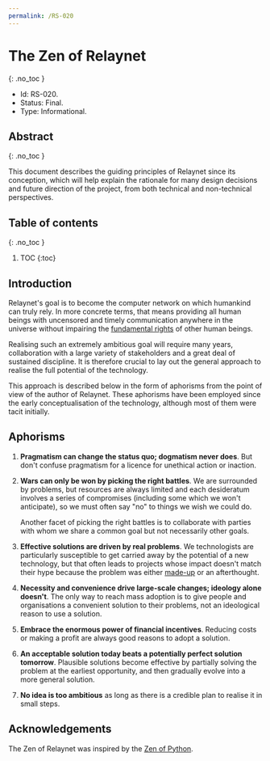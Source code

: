 ```yaml
---
permalink: /RS-020
---
```

# The Zen of Relaynet
{: .no_toc }

- Id: RS-020.
- Status: Final.
- Type: Informational.

## Abstract
{: .no_toc }

This document describes the guiding principles of Relaynet since its conception, which will help explain the rationale for many design decisions and future direction of the project, from both technical and non-technical perspectives.

## Table of contents
{: .no_toc }

1. TOC
{:toc}

## Introduction

Relaynet's goal is to become the computer network on which humankind can truly rely. In more concrete terms, that means providing all human beings with uncensored and timely communication anywhere in the universe without impairing the [fundamental rights](https://www.un.org/en/universal-declaration-human-rights/) of other human beings.

Realising such an extremely ambitious goal will require many years, collaboration with a large variety of stakeholders and a great deal of sustained discipline. It is therefore crucial to lay out the general approach to realise the full potential of the technology.

This approach is described below in the form of aphorisms from the point of view of the author of Relaynet. These aphorisms have been employed since the early conceptualisation of the technology, although most of them were tacit initially.

## Aphorisms

1. **Pragmatism can change the status quo; dogmatism never does**. But don't confuse pragmatism for a licence for unethical action or inaction.
1. **Wars can only be won by picking the right battles**. We are surrounded by problems, but resources are always limited and each desideratum involves a series of compromises (including some which we won't anticipate), so we must often say "no" to things we wish we could do.

   Another facet of picking the right battles is to collaborate with parties with whom we share a common goal but not necessarily other goals.
1. **Effective solutions are driven by real problems**. We technologists are particularly susceptible to get carried away by the potential of a new technology, but that often leads to projects whose impact doesn't match their hype  because the problem was either [made-up](http://www.paulgraham.com/startupideas.html) or an afterthought.
1. **Necessity and convenience drive large-scale changes; ideology alone doesn't**. The only way to reach mass adoption is to give people and organisations a convenient solution to their problems, not an ideological reason to use a solution.
1. **Embrace the enormous power of financial incentives**. Reducing costs or making a profit are always good reasons to adopt a solution.
1. **An acceptable solution today beats a potentially perfect solution tomorrow**. Plausible solutions become effective by partially solving the problem at the earliest opportunity, and then gradually evolve into a more general solution.
1. **No idea is too ambitious** as long as there is a credible plan to realise it in small steps.

## Acknowledgements

The Zen of Relaynet was inspired by the [Zen of Python](https://www.python.org/dev/peps/pep-0020/).
